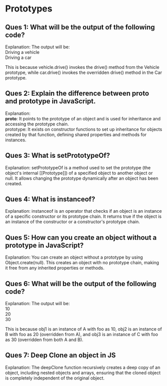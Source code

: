 # Prototypes

## Ques 1: What will be the output of the following code?
Explanation: The output will be: <br>
Driving a vehicle<br>
Driving a car<br>

This is because vehicle.drive() invokes the drive() method from the Vehicle prototype, while car.drive() invokes the overridden drive() method in the Car prototype.

## Ques 2: Explain the difference between __proto__ and prototype in JavaScript.
Explanation:<br>
    __proto__: It points to the prototype of an object and is used for inheritance and accessing the prototype chain.<br>
    prototype: It exists on constructor functions to set up inheritance for objects created by that function, defining shared properties and methods for instances.

## Ques 3: What is setPrototypeOf?
Explanation: setPrototypeOf is a method used to set the prototype (the object's internal [[Prototype]]) of a specified object to another object or null. It allows changing the prototype dynamically after an object has been created.

## Ques 4: What is instanceof?
Explanation: instanceof is an operator that checks if an object is an instance of a specific constructor or its prototype chain. It returns true if the object is an instance of the constructor or a constructor's prototype chain.

## Ques 5: How can you create an object without a prototype in JavaScript?
Explanation: You can create an object without a prototype by using Object.create(null). This creates an object with no prototype chain, making it free from any inherited properties or methods.

## Ques 6: What will be the output of the following code?
Explanation: The output will be:<br>
10<br>
20<br>
30<br>

This is because obj1 is an instance of A with foo as 10, obj2 is an instance of B with foo as 20 (overridden from A), and obj3 is an instance of C with foo as 30 (overridden from both A and B).

## Ques 7: Deep Clone an object in JS
Explanation: The deepClone function recursively creates a deep copy of an object, including nested objects and arrays, ensuring that the cloned object is completely independent of the original object.